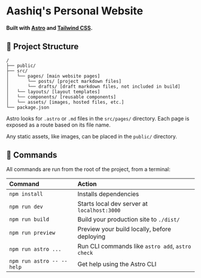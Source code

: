 # Aashiq's Personal Website

#### Built with [Astro](https://astro.build/) and [Tailwind CSS](https://tailwindcss.com/).

## 🚀 Project Structure

```
/
├── public/
├── src/
│   └── pages/ [main website pages]
│   	└── posts/ [project markdown files]
│   	└── drafts/ [draft markdown files, not included in build]
│   └── layouts/ [layout templates]
│   └── components/ [reusable components]
│   └── assets/ [images, hosted files, etc.]
└── package.json
```

Astro looks for `.astro` or `.md` files in the `src/pages/` directory. Each page is exposed as a route based on its file name.

Any static assets, like images, can be placed in the `public/` directory.

## 🧞 Commands

All commands are run from the root of the project, from a terminal:

| Command                   | Action                                           |
| :------------------------ | :----------------------------------------------- |
| `npm install`             | Installs dependencies                            |
| `npm run dev`             | Starts local dev server at `localhost:3000`      |
| `npm run build`           | Build your production site to `./dist/`          |
| `npm run preview`         | Preview your build locally, before deploying     |
| `npm run astro ...`       | Run CLI commands like `astro add`, `astro check` |
| `npm run astro -- --help` | Get help using the Astro CLI                     |
